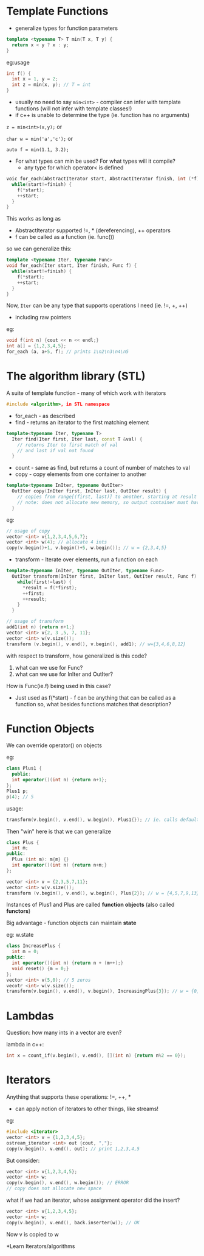# Template Functions

- generalize types for function parameters

```c++
template <typename T> T min(T x, T y) {
  return x < y ? x : y;
}
```

eg:usage 

```c++
int f() {
  int x = 1, y = 2;
  int z = min(x, y); // T = int
}
```

- usually no need to say `min<int>` - compiler can infer with template functions (will not infer with template classes!)
- if c++ is unable to determine the type (ie. function has no arguments)

`z = min<int>(x,y);` or

`char w = min('a','c');`  or

`auto f = min(1.1, 3.2);`

- For what types can min be used? For what types will it compile?
  - any type for which operator< is defined



```c++
voic for_each(AbstractIterator start, AbstractIterator finish, int (*f)(int)) {
  while(start!=finish) {
    f(*start);
    ++start;
  }
}
```

This works as long as 

- AbstractIterator supported !=, * (dereferencing), ++ operators 
- f can be called as a function (ie. func())

so we can generalize this:

```c++
template <typename Iter, typename Func>
void for_each(Iter start, Iter finish, Func f) {
  while(start!=finish) {
    f(*start);
    ++start;
  }
}
```

Now, `Iter` can be any type that supports operations I need (ie. !=, +, ++)

- including raw pointers

eg: 

```c++
void f(int n) {cout << n << endl;}
int a[] = {1,2,3,4,5};
for_each (a, a+5, f); // prints 1\n2\n3\n4\n5
```



 

# The algorithm library (STL)

A suite of template function - many of which work with iterators

```c++
#include <algorithm>, in STL namespace
```

- for_each - as described
- find - returns an iterator to the first matching element 

```c++
template<typename Iter, typename T>
  Iter find(Iter first, Iter last, const T &val) {
    // returns Iter to first match of val
    // and last if val not found
  }
```

- count - same as find, but returns a count of number of matches to val
- copy - copy elements from one container to another

```c++
template<typename InIter, typename OutIter>
  OutIter copy(InIter first, InIter last, OutIter result) {
    // copies from range[(first, last)] to another, starting at result
    // note: does not allocate new memory, so output container must have space available
  }
```

eg:

```c++
// usage of copy
vector <int> v{1,2,3,4,5,6,7};
vector <int> w(4); // allocate 4 ints
copy(v.begin()+1, v.begin()+5, w.begin()); // w = {2,3,4,5}
```



- transform - Iterate over elements, run a function on each

```c++
template<typename InIter, typename OutIter, typename Func>
  OutIter transform(InIter first, InIter last, OutIter result, Func f) {
    while(first!=last) {
      *result = f(*first);
      ++first;
      ++result;
    }
  }
```

```c++
// usage of transform
add1(int n) {return n+1;}
vector <int> v{2, 3 ,5, 7, 11};
vector <int> w(v.size());
transform (v.begin(), v.end(), v.begin(), add1); // w={3,4,6,8,12}
```

with respect to transform, how generalized is this code?

1. what can we use for Func?
2. what can we use for InIter and OutIter?

How is Func(ie.f) being used in this case?

- Just used as f(*start) - f can be anything that can be called as a function
  so, what besides functions matches that description?




# Function Objects

We can override operator() on objects

eg:

```c++
class Plus1 {
  public:
  int operator()(int n) {return n+1};
};
Plus1 p;
p(4); // 5
```

usage:

```c++
transform(v.begin(), v.end(), w.begin(), Plus1{}); // ie. calls default ctor and uses a Plus1 object
```

Then "win" here is that we can generalize

```c++
class Plus {
  int m;
public:
  Plus (int m): m{m} {}
  int operator()(int n) {return n+m;}
};
```

```c++
vector <int> v = {2,3,5,7,11};
vector <int> w(v.size());
transform (v.begin(), v.end(), w.begin(), Plus{2}); // w = {4,5,7,9,13}
```

Instances of Plus1 and Plus are called **function objects** (also called **functors**)

Big advantage - function objects can maintain **state** 

eg: w.state

```c++
class IncreasePlus {
  int m = 0;
public:
  int operator()(int n) {return n + (m++);}
  void reset() {m = 0;}
};
vector <int> v(5,0); // 5 zeros
vecotr <int> w(v.size());
transform(v.begin(), v.end(), v.begin(), IncreasingPlus{3}); // w = {0,1,2,3,4}
```



# Lambdas

Question: how many ints in a vector are even?



lambda in c++: 

```c++
int x = count_if(v.begin(), v.end(), [](int n) {return n%2 == 0});
```



# Iterators

Anything that supports these operations: !=, ++, *

- can apply notion of iterators to other things, like streams!

eg:

```c++
#include <iterator>
vector <int> v = {1,2,3,4,5};
ostream_iterator <int> out {cout, ","};
copy(v.begin(), v.end(), out); // print 1,2,3,4,5
```

But consider:

```c++
vector <int> v{1,2,3,4,5};
vector <int> w;
copy(v.begin(), v.end(), w.begin()); // ERROR
// copy does not allocate new space
```

what if we had an iterator, whose assignment operator did the insert?

```c++
vector <int> v{1,2,3,4,5};
vector <int> w;
copy(v.begin(), v.end(), back.inserter(w)); // OK
```

Now v is copied to w

*Learn Iterators/algorithms